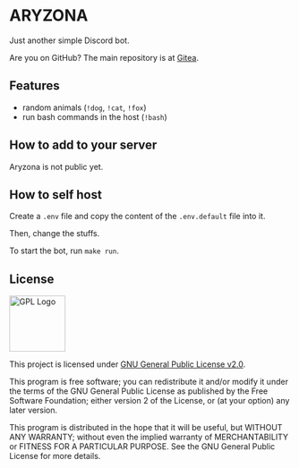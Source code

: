 # ARYZONA

Just another simple Discord bot.

Are you on GitHub? The main repository is at [Gitea](https://git.notagovernment.agency/Pauloo27/aryzona).

## Features
- random animals (`!dog`, `!cat`, `!fox`)
- run bash commands in the host (`!bash`)

## How to add to your server

Aryzona is not public yet.

## How to self host 
Create a `.env` file and copy the content of the `.env.default` file into it.

Then, change the stuffs.

To start the bot, run `make run`.

## License

<img src="https://i.imgur.com/AuQQfiB.png" alt="GPL Logo" height="100px" />

This project is licensed under [GNU General Public License v2.0](./LICENSE).

This program is free software; you can redistribute it and/or modify
it under the terms of the GNU General Public License as published by
the Free Software Foundation; either version 2 of the License, or
(at your option) any later version.

This program is distributed in the hope that it will be useful,
but WITHOUT ANY WARRANTY; without even the implied warranty of
MERCHANTABILITY or FITNESS FOR A PARTICULAR PURPOSE. See the
GNU General Public License for more details.
